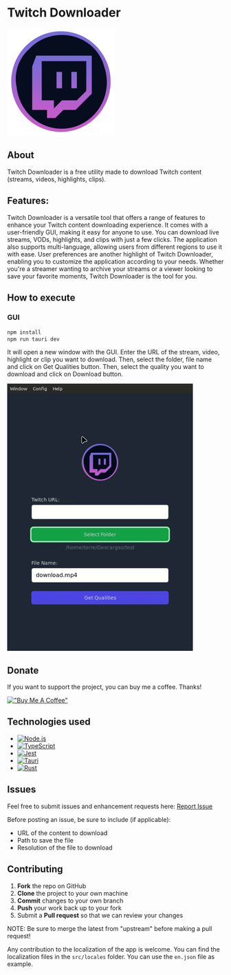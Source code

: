 # Twitch Downloader
![Twitch Downloader Logo](logo.png?raw=true "Twitch Downloader Logo")

## About
Twitch Downloader is a free utility made to download Twitch content (streams, videos, highlights, clips).

## Features:


Twitch Downloader is a versatile tool that offers a range of features to enhance your Twitch content downloading experience. It comes with a user-friendly GUI, making it easy for anyone to use. You can download live streams, VODs, highlights, and clips with just a few clicks.  The application also supports multi-language, allowing users from different regions to use it with ease. User preferences are another highlight of Twitch Downloader, enabling you to customize the application according to your needs.  Whether you're a streamer wanting to archive your streams or a viewer looking to save your favorite moments, Twitch Downloader is the tool for you.

## How to execute

### GUI

```
npm install
npm run tauri dev
```

It will open a new window with the GUI. Enter the URL of the stream, video, highlight or clip you want to download. Then, select the folder, file name and click on Get Qualities button. Then,  select the quality you want to download and click on Download button.

![How to use the GUI](public/how-to-use.gif)

## Donate
If you want to support the project, you can buy me a coffee. Thanks!

[!["Buy Me A Coffee"](https://www.buymeacoffee.com/assets/img/custom_images/orange_img.png)](https://www.buymeacoffee.com/sergioalmela)

## Technologies used
- [![Node.js](https://img.shields.io/badge/Node.js-339933?style=for-the-badge&logo=Node.js&logoColor=white)](https://nodejs.org/en/)
- [![TypeScript](https://img.shields.io/badge/TypeScript-3178C6?style=for-the-badge&logo=TypeScript&logoColor=white)](https://www.typescriptlang.org/)
- [![Jest](https://img.shields.io/badge/Jest-C21325?style=for-the-badge&logo=Jest&logoColor=white)](https://jestjs.io/)
- [![Tauri](https://img.shields.io/badge/Tauri-421C87?style=for-the-badge&logo=Tauri&logoColor=white)](https://tauri.studio/)
- [![Rust](https://img.shields.io/badge/Rust-000000?style=for-the-badge&logo=Rust&logoColor=white)](https://www.rust-lang.org/)

## Issues

Feel free to submit issues and enhancement requests here: [Report Issue](https://github.com/sergioalmela/TwitchDownloader/issues)

Before posting an issue, be sure to include (if applicable):
- URL of the content to download
- Path to save the file
- Resolution of the file to download

## Contributing

1. **Fork** the repo on GitHub
2. **Clone** the project to your own machine
3. **Commit** changes to your own branch
4. **Push** your work back up to your fork
5. Submit a **Pull request** so that we can review your changes

NOTE: Be sure to merge the latest from "upstream" before making a pull request!

Any contribution to the localization of the app is welcome. You can find the localization files in the ```src/locales``` folder. You can use the ```en.json``` file as example.